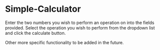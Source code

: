 # Simple-Calculator

Enter the two numbers you wish to perform an operation on into the fields provided. Select the operation you wish to perform from the dropdown list and click the calculate button.

Other more specific functionality to be added in the future.

